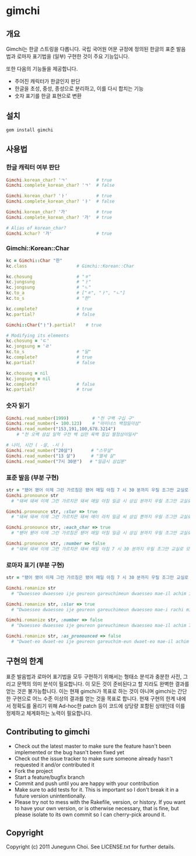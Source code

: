 # gimchi

## 개요

Gimchi는 한글 스트링을 다롭니다.
국립 국어원 어문 규정에 정의된 한글의 표준 발음법과
로마자 표기법을 (일부) 구현한 것이 주요 기능입니다.

또한 다음의 기능들을 제공합니다.
- 주어진 캐릭터가 한글인지 판단
- 한글을 초성, 중성, 종성으로 분리하고, 이를 다시 합치는 기능
- 숫자 표기를 한글 표현으로 변환

## 설치
```
gem install gimchi
```

## 사용법

### 한글 캐릭터 여부 판단
```ruby
Gimchi.korean_char? 'ㄱ'           # true
Gimchi.complete_korean_char? 'ㄱ'  # false

Gimchi.korean_char? 'ㅏ'           # true
Gimchi.complete_korean_char? 'ㅏ'  # false

Gimchi.korean_char? '가'           # true
Gimchi.complete_korean_char? '가'  # true

# Alias of korean_char?
Gimchi.kchar? '가'                 # true
```

### Gimchi::Korean::Char
```ruby
kc = Gimchi::Char "한"
kc.class                   # Gimchi::Korean::Char

kc.chosung                 # "ㅎ"
kc.jungsung                # "ㅏ"
kc.jongsung                # "ㄴ"
kc.to_a                    # ["ㅎ", "ㅏ", "ㄴ"]
kc.to_s                    # "한"

kc.complete?               # true
kc.partial?                # false

Gimchi::Char("ㅏ").partial?    # true

# Modifying its elements
kc.chosung = 'ㄷ'
kc.jongsung = 'ㄹ'
kc.to_s                    # "달"
kc.complete?               # true
kc.partial?                # false

kc.chosung = nil
kc.jongsung = nil
kc.complete?               # false
kc.partial?                # true
```

### 숫자 읽기
```ruby
Gimchi.read_number(1999)         # "천 구백 구십 구"
Gimchi.read_number(- 100.123)    # "마이너스 백점일이삼"
Gimchi.read_number("153,191,100,678.3214")
    # "천 오백 삼십 일억 구천 백 십만 육백 칠십 팔점삼이일사"

# 나이, 시간 ( -살, -시 )
Gimchi.read_number("20살")       # "스무살"
Gimchi.read_number("13 살")      # "열세 살"
Gimchi.read_number("7시 30분")   # "일곱시 삼십분"
```

### 표준 발음 (부분 구현)
```ruby
str = "됐어 됐어 이제 그런 가르침은 됐어 매일 아침 7 시 30 분까지 우릴 조그만 교실로 몰아넣고"
Gimchi.pronounce str
  # "돼써 돼써 이제 그런 가르치믄 돼써 매일 아침 일곱 시 삼십 분까지 우릴 조그만 교실로 모라너코"

Gimchi.pronounce str, :slur => true
  # "돼써 돼써 이제 그런 가르치믄 돼써 매이 라치 밀곱 씨 삼십 뿐까지 우릴 조그만 교실로 모라너코"

Gimchi.pronounce str, :each_char => true
  # "됃어 됃어 이제 그런 가르침은 됃어 매일 아침 일곱 시 삼십 분까지 우릴 조그만 교실로 몰아너고"

Gimchi.pronounce str, :number => false
  # "돼써 돼써 이제 그런 가르치믄 돼써 매일 아침 7 시 30 분까지 우릴 조그만 교실로 모라너코"
```

### 로마자 표기 (부분 구현)
```ruby
str = "됐어 됐어 이제 그런 가르침은 됐어 매일 아침 7 시 30 분까지 우릴 조그만 교실로 몰아넣고"

Gimchi.romanize str
  # "Dwaesseo dwaesseo ije geureon gareuchimeun dwaesseo mae-il achim ilgop si samsip bunkkaji uril jogeuman gyosillo moraneoko"

Gimchi.romanize str, :slur => true
  # "Dwaesseo dwaesseo ije geureon gareuchimeun dwaesseo mae-i rachi milgop ssi samsip ppunkkaji uril jogeuman gyosillo moraneoko"

Gimchi.romanize str, :number => false
  # "Dwaesseo dwaesseo ije geureon gareuchimeun dwaesseo mae-il achim 7 si 30 bunkkaji uril jogeuman gyosillo moraneoko"

Gimchi.romanize str, :as_pronounced => false
  # "Dwaet-eo dwaet-eo ije geureon gareuchim-eun dwaet-eo mae-il achim ilgop si samsip bunkkaji uril jogeuman gyosillo mol-aneogo"
```

## 구현의 한계

표준 발음법과 로마어 표기법을 모두 구현하기 위해서는 형태소 분석과 충분한
사전, 그리고 문맥의 의미 분석이 필요합니다. 이 모든 것이 준비된다고 할 지라도
완벽한 결과를 얻는 것은 불가능합니다.
이는 현재 gimchi가 목표로 하는 것이 아니며 gimchi는 간단한 구현으로 어느 수준
이상의 결과를 얻는 것을 목표로 합니다. 현재 구현의 한계 내에서 정확도를 올리기
위해 Ad-hoc한 patch 등이 코드에 상당량 포함된 상태인데 이를 정제하고 체계화하는
노력이 필요합니다.

## Contributing to gimchi
 
* Check out the latest master to make sure the feature hasn't been implemented or the bug hasn't been fixed yet
* Check out the issue tracker to make sure someone already hasn't requested it and/or contributed it
* Fork the project
* Start a feature/bugfix branch
* Commit and push until you are happy with your contribution
* Make sure to add tests for it. This is important so I don't break it in a future version unintentionally.
* Please try not to mess with the Rakefile, version, or history. If you want to have your own version, or is otherwise necessary, that is fine, but please isolate to its own commit so I can cherry-pick around it.

## Copyright

Copyright (c) 2011 Junegunn Choi. See LICENSE.txt for
further details.

